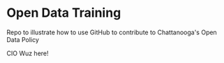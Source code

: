 Open Data Training
================

Repo to illustrate how to use GitHub to contribute to Chattanooga's Open Data Policy

CIO Wuz here!
